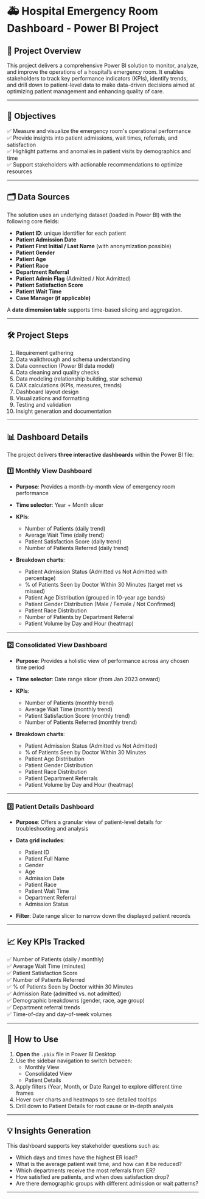 # 🚑 Hospital Emergency Room Dashboard - Power BI Project

## 📌 Project Overview

This project delivers a comprehensive Power BI solution to monitor, analyze, and improve the operations of a hospital’s emergency room. It enables stakeholders to track key performance indicators (KPIs), identify trends, and drill down to patient-level data to make data-driven decisions aimed at optimizing patient management and enhancing quality of care.

---

## 🎯 Objectives

✅ Measure and visualize the emergency room's operational performance  
✅ Provide insights into patient admissions, wait times, referrals, and satisfaction  
✅ Highlight patterns and anomalies in patient visits by demographics and time  
✅ Support stakeholders with actionable recommendations to optimize resources

---

## 🗂️ Data Sources

The solution uses an underlying dataset (loaded in Power BI) with the following core fields:

- **Patient ID**: unique identifier for each patient  
- **Patient Admission Date**  
- **Patient First Initial / Last Name** (with anonymization possible)  
- **Patient Gender**  
- **Patient Age**  
- **Patient Race**  
- **Department Referral**  
- **Patient Admin Flag** (Admitted / Not Admitted)  
- **Patient Satisfaction Score**  
- **Patient Wait Time**  
- **Case Manager (if applicable)**

A **date dimension table** supports time-based slicing and aggregation.

---

## 🛠️ Project Steps

1. Requirement gathering  
2. Data walkthrough and schema understanding  
3. Data connection (Power BI data model)  
4. Data cleaning and quality checks  
5. Data modeling (relationship building, star schema)  
6. DAX calculations (KPIs, measures, trends)  
7. Dashboard layout design  
8. Visualizations and formatting  
9. Testing and validation  
10. Insight generation and documentation

---

## 📊 Dashboard Details

The project delivers **three interactive dashboards** within the Power BI file:

### 1️⃣ Monthly View Dashboard

- **Purpose**: Provides a month-by-month view of emergency room performance  
- **Time selector**: Year + Month slicer  
- **KPIs**:  
  - Number of Patients (daily trend)  
  - Average Wait Time (daily trend)  
  - Patient Satisfaction Score (daily trend)  
  - Number of Patients Referred (daily trend)

- **Breakdown charts**:  
  - Patient Admission Status (Admitted vs Not Admitted with percentage)  
  - % of Patients Seen by Doctor Within 30 Minutes (target met vs missed)  
  - Patient Age Distribution (grouped in 10-year age bands)  
  - Patient Gender Distribution (Male / Female / Not Confirmed)  
  - Patient Race Distribution  
  - Number of Patients by Department Referral  
  - Patient Volume by Day and Hour (heatmap)

---

### 2️⃣ Consolidated View Dashboard

- **Purpose**: Provides a holistic view of performance across any chosen time period  
- **Time selector**: Date range slicer (from Jan 2023 onward)  
- **KPIs**:  
  - Number of Patients (monthly trend)  
  - Average Wait Time (monthly trend)  
  - Patient Satisfaction Score (monthly trend)  
  - Number of Patients Referred (monthly trend)

- **Breakdown charts**:  
  - Patient Admission Status (Admitted vs Not Admitted)  
  - % of Patients Seen by Doctor Within 30 Minutes  
  - Patient Age Distribution  
  - Patient Gender Distribution  
  - Patient Race Distribution  
  - Patient Department Referrals  
  - Patient Volume by Day and Hour (heatmap)

---

### 3️⃣ Patient Details Dashboard

- **Purpose**: Offers a granular view of patient-level details for troubleshooting and analysis  
- **Data grid includes**:  
  - Patient ID  
  - Patient Full Name  
  - Gender  
  - Age  
  - Admission Date  
  - Patient Race  
  - Patient Wait Time  
  - Department Referral  
  - Admission Status

- **Filter**: Date range slicer to narrow down the displayed patient records

---

## 📈 Key KPIs Tracked

✅ Number of Patients (daily / monthly)  
✅ Average Wait Time (minutes)  
✅ Patient Satisfaction Score  
✅ Number of Patients Referred  
✅ % of Patients Seen by Doctor within 30 Minutes  
✅ Admission Rate (admitted vs. not admitted)  
✅ Demographic breakdowns (gender, race, age group)  
✅ Department referral trends  
✅ Time-of-day and day-of-week volumes

---

## 🚀 How to Use

1. **Open** the `.pbix` file in Power BI Desktop  
2. Use the sidebar navigation to switch between:  
   - Monthly View  
   - Consolidated View  
   - Patient Details  
3. Apply filters (Year, Month, or Date Range) to explore different time frames  
4. Hover over charts and heatmaps to see detailed tooltips  
5. Drill down to Patient Details for root cause or in-depth analysis

---

## 💡 Insights Generation

This dashboard supports key stakeholder questions such as:  
- Which days and times have the highest ER load?  
- What is the average patient wait time, and how can it be reduced?  
- Which departments receive the most referrals from ER?  
- How satisfied are patients, and when does satisfaction drop?  
- Are there demographic groups with different admission or wait patterns?

---

